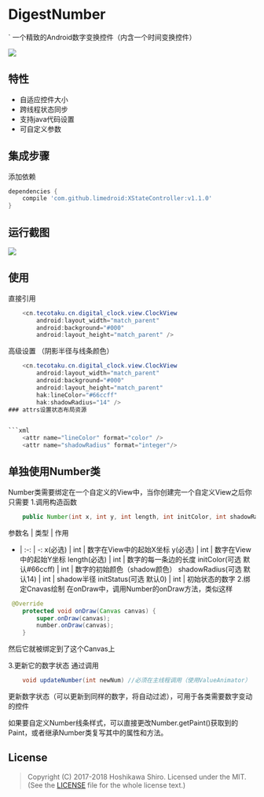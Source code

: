 # DigestNumber
` 一个精致的Android数字变换控件（内含一个时间变换控件）

[![](https://jitpack.io/v/limedroid/XStateController.svg)](https://jitpack.io/#limedroid/XStateController)

## 特性

* 自适应控件大小
* 跨线程状态同步
* 支持java代码设置
* 可自定义参数

## 集成步骤

添加依赖

```groovy
dependencies {
    compile 'com.github.limedroid:XStateController:v1.1.0'
}
```

## 运行截图
![](screenshot.png)

## 使用

直接引用

```java
    <cn.tecotaku.cn.digital_clock.view.ClockView
        android:layout_width="match_parent"
        android:background="#000"
        android:layout_height="match_parent" />
```
高级设置 （阴影半径与线条颜色）
```java
    <cn.tecotaku.cn.digital_clock.view.ClockView
        android:layout_width="match_parent"
        android:background="#000"
        android:layout_height="match_parent"
        hak:lineColor="#66ccff"
        hak:shadowRadius="14" />
### attrs设置状态布局资源


```xml
    <attr name="lineColor" format="color" />
    <attr name="shadowRadius" format="integer"/>
```

## 单独使用Number类
Number类需要绑定在一个自定义的View中，当你创建完一个自定义View之后你只需要
1.调用构造函数
```java
    public Number(int x, int y, int length, int initColor, int shadowRadius,int initStatus)
```
参数名 | 类型 | 作用
- | :-: | -:
x(必选) | int | 数字在View中的起始X坐标
y(必选) | int | 数字在View中的起始Y坐标
length(必选) | int | 数字的每一条边的长度
initColor(可选 默认#66ccff) | int | 数字的初始颜色（shadow颜色）
shadowRadius(可选 默认14) | int | shadow半径
initStatus(可选 默认0) | int | 初始状态的数字
2.绑定Cnavas绘制
在onDraw中，调用Number的onDraw方法，类似这样
```java
 @Override
    protected void onDraw(Canvas canvas) {
        super.onDraw(canvas);
        number.onDraw(canvas);
    }
```
然后它就被绑定到了这个Canvas上

3.更新它的数字状态
通过调用
```java
    void updateNumber(int newNum) //必须在主线程调用（使用ValueAnimator）
```
更新数字状态（可以更新到同样的数字，将自动过滤），可用于各类需要数字变动的控件

如果要自定义Number线条样式，可以直接更改Number.getPaint()获取到的Paint，或者继承Number类复写其中的属性和方法。

##

## License
> Copyright (C) 2017-2018 Hoshikawa Shiro.
> Licensed under the MIT.
> (See the [LICENSE](https://github.com/SinoReimu/DigitalNumber-android/blob/master/LICENSE) file for the whole license text.)



